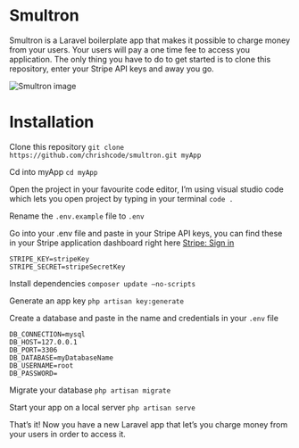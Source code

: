 # Smultron
Smultron is a Laravel boilerplate app that makes it possible to charge money from your users. Your users will pay a one time fee to access you application. The only thing you have to do to get started is to clone this repository, enter your Stripe API keys and away you go.

![Smultron image](https://file.coffee/u/my4sZw3nfgl.png "")


# Installation
Clone this repository
`git clone https://github.com/chrishcode/smultron.git myApp`

Cd into myApp
`cd myApp`

Open the project in your favourite code editor, I’m using visual studio code which lets you open project by typing in your terminal
`code .`

Rename the `.env.example` file to `.env`

Go into your .env file and paste in your Stripe API keys, you can find these in your Stripe application dashboard right here [Stripe: Sign in](https://dashboard.stripe.com/)

```
STRIPE_KEY=stripeKey
STRIPE_SECRET=stripeSecretKey
```

Install dependencies
`composer update —no-scripts`

Generate an app key
`php artisan key:generate`

Create a database and paste in the name and credentials in your `.env` file
```
DB_CONNECTION=mysql
DB_HOST=127.0.0.1
DB_PORT=3306
DB_DATABASE=myDatabaseName
DB_USERNAME=root
DB_PASSWORD=
```

Migrate your database
`php artisan migrate`

Start your app on a local server
`php artisan serve`

That’s it! Now you have a new Laravel app that let’s you charge money from your users in order to access it.